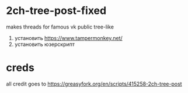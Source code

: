 # 2ch-tree-post-fixed
makes threads for famous vk public tree-like

1. установить https://www.tampermonkey.net/
2. установить юзерскрипт

# creds
all credit goes to https://greasyfork.org/en/scripts/415258-2ch-tree-post
